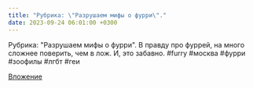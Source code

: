 ```yaml
---
title: "Рубрика: \"Разрушаем мифы о фурри\"."
date: 2023-09-24 06:01:00 +0300
---
```


Рубрика: "Разрушаем мифы о фурри".
В правду про фуррей, на много сложнее поверить, чем в лож. И, это забавно.
#furry #москва #фурри #зоофилы #лгбт #геи

[Вложение](https://vk.com/video41076938_456239660)
